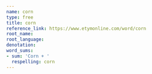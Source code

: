 ```yaml
---
name: corn
type: free
title: corn
reference_link: https://www.etymonline.com/word/corn
root_name: 
root_language: 
denotation: 
word_sums:
- sum: 'Corn + '
  respelling: corn
---
```

